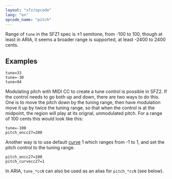```yaml
---
layout: "sfz/opcode"
lang: "en"
opcode_name: "pitch"
---
```

Range of `tune` in the SFZ1 spec is ±1 semitone, from -100 to 100, though at least
in ARIA, it seems a broader range is supported, at least -2400 to 2400 cents.

## Examples

```
tune=33
tune=-30
tune=94
```

Modulating pitch with MIDI CC to create a tune control is possible in SFZ2. If the
control needs to go both up and down, there are two ways to do this. One is to move
the pitch down by the tuning range, then have modulation move it up by twice the
tuning range, so that when the control is at the midpoint, the region will play at
its orignal, unmodulated pitch. For a range of 100 cents this would look like this:

```
tune=-100
pitch_oncc27=200
```

Another way is to use default [curve](/headers/curve) 1 which ranges from -1 to 1,
and set the pitch control to the tuning range.

```
pitch_oncc27=100
pitch_curvecc27=1
```

In ARIA, `tune_*ccN` can also be used as an alias for `pitch_*ccN` (see below).
